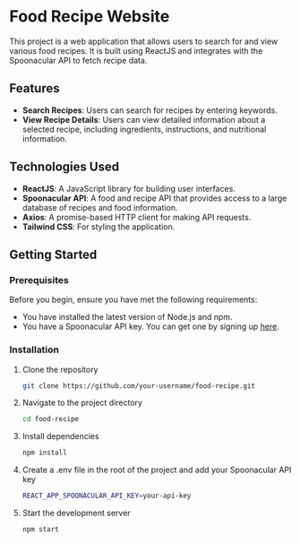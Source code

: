# Food Recipe Website

This project is a web application that allows users to search for and view various food recipes. It is built using ReactJS and integrates with the Spoonacular API to fetch recipe data.

## Features

- **Search Recipes**: Users can search for recipes by entering keywords.
- **View Recipe Details**: Users can view detailed information about a selected recipe, including ingredients, instructions, and nutritional information.

## Technologies Used

- **ReactJS**: A JavaScript library for building user interfaces.
- **Spoonacular API**: A food and recipe API that provides access to a large database of recipes and food information.
- **Axios**: A promise-based HTTP client for making API requests.
- **Tailwind CSS**: For styling the application.

## Getting Started

### Prerequisites

Before you begin, ensure you have met the following requirements:

- You have installed the latest version of Node.js and npm.
- You have a Spoonacular API key. You can get one by signing up [here](https://spoonacular.com/food-api).

### Installation

1. Clone the repository
   ```bash
   git clone https://github.com/your-username/food-recipe.git
   
2. Navigate to the project directory
   ```bash
   cd food-recipe
   
3. Install dependencies
   ```bash
   npm install
   
4. Create a .env file in the root of the project and add your Spoonacular API key
   ```bash
   REACT_APP_SPOONACULAR_API_KEY=your-api-key
   
5. Start the development server
   ```bash
   npm start


